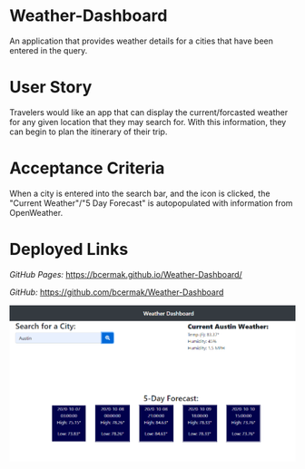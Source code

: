 # Weather-Dashboard
An application that provides weather details for a cities that have been entered in the query.

# User Story 

Travelers would like an app that can display the current/forcasted weather for any given location that they may search for. With this information, they can begin to plan the itinerary of their trip. 

# Acceptance Criteria

When a city is entered into the search bar, and the icon is clicked, the "Current Weather"/"5 Day Forecast" is autopopulated with information from OpenWeather.

# Deployed Links

*GitHub Pages:* https://bcermak.github.io/Weather-Dashboard/

*GitHub:* https://github.com/bcermak/Weather-Dashboard

<img src = "Assets\Screenshot.PNG" alt = "Screenshot">